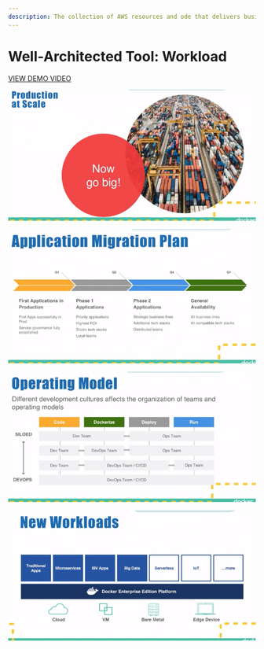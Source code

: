 ```yaml
---
description: The collection of AWS resources and ode that delivers business value
---
```


# Well-Architected Tool: Workload

[VIEW DEMO VIDEO](https://d3nn3d4w2aqyem.cloudfront.net/mp4/en/Getting_started_video.mp4)

![](../../../../.gitbook/assets/image%20%2846%29.png)

![ex. Ecommerce site, a large/corporate HR entreprise, application back-end](../../../../.gitbook/assets/image%20%285%29.png)

![](../../../../.gitbook/assets/image%20%2832%29.png)

![](../../../../.gitbook/assets/image%20%2817%29.png)

